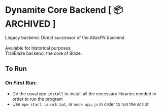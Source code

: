 # Dynamite Core Backend [ 📦 ARCHIVED ]
Legacy backend. Direct successor of the AtlasFN backend.
<br/>
<br/>
Available for historical purposes.
<br/>
TrailBlaze backend, the core of Blaze.


## To Run
### On First Run:
- Do the usual `npm install` to install all the necessary libraries needed in order to run the program
- Use `npm start`, `launch.bat`, or `node app.js` in order to run the script

